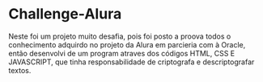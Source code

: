 # Challenge-Alura
Neste foi um projeto muito desafia, pois foi posto a proova todos o conhecimento adquirdo no projeto da Alura em parcieria com  à Oracle, então desenvolvi de um program  atraves dos códigos HTML, CSS E JAVASCRIPT, que tinha responsabilidade de  criptografa  e descriptografar textos.
